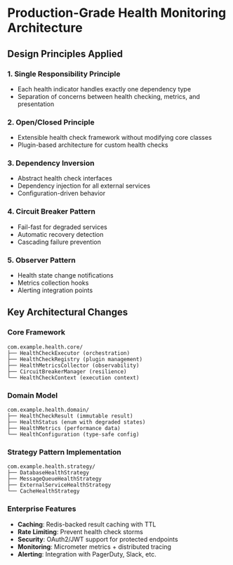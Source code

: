 # Production-Grade Health Monitoring Architecture

## Design Principles Applied

### 1. **Single Responsibility Principle**
- Each health indicator handles exactly one dependency type
- Separation of concerns between health checking, metrics, and presentation

### 2. **Open/Closed Principle**  
- Extensible health check framework without modifying core classes
- Plugin-based architecture for custom health checks

### 3. **Dependency Inversion**
- Abstract health check interfaces
- Dependency injection for all external services
- Configuration-driven behavior

### 4. **Circuit Breaker Pattern**
- Fail-fast for degraded services
- Automatic recovery detection
- Cascading failure prevention

### 5. **Observer Pattern**
- Health state change notifications
- Metrics collection hooks
- Alerting integration points

## Key Architectural Changes

### Core Framework
```
com.example.health.core/
├── HealthCheckExecutor (orchestration)
├── HealthCheckRegistry (plugin management)  
├── HealthMetricsCollector (observability)
├── CircuitBreakerManager (resilience)
└── HealthCheckContext (execution context)
```

### Domain Model
```
com.example.health.domain/
├── HealthCheckResult (immutable result)
├── HealthStatus (enum with degraded states)
├── HealthMetrics (performance data)
└── HealthConfiguration (type-safe config)
```

### Strategy Pattern Implementation
```
com.example.health.strategy/
├── DatabaseHealthStrategy
├── MessageQueueHealthStrategy  
├── ExternalServiceHealthStrategy
└── CacheHealthStrategy
```

### Enterprise Features
- **Caching**: Redis-backed result caching with TTL
- **Rate Limiting**: Prevent health check storms
- **Security**: OAuth2/JWT support for protected endpoints
- **Monitoring**: Micrometer metrics + distributed tracing
- **Alerting**: Integration with PagerDuty, Slack, etc.